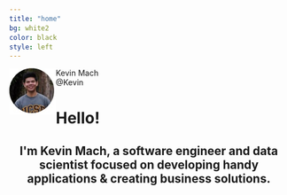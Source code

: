 ```yaml
---
title: "home"
bg: white2
color: black
style: left
---
```


<img src="img/pfp.jpg" align="left">
<div id="relative-name">Kevin Mach
</div>
<div id="relative-at">@Kevin
</div>

<h1 class="intro__hello">Hello!
  <span class="emoji wave-hand animated"></span>
</h1>

<h2 align="center"> I'm 
  <span class="name">Kevin Mach</span>, a software engineer and data scientist focused on developing handy applications &amp; creating business solutions.
  <span class="emoji technologist"></span>
</h2>
